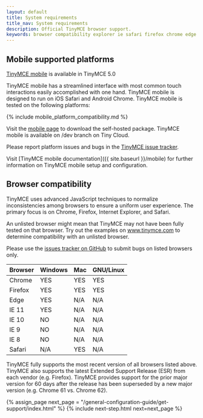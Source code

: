 ```yaml
---
layout: default
title: System requirements
title_nav: System requirements
description: Official TinyMCE browser support.
keywords: browser compatibility explorer ie safari firefox chrome edge
---
```

## Mobile supported platforms

[TinyMCE mobile](https://www.tinymce.com/mobile) is available in TinyMCE 5.0

TinyMCE mobile has a streamlined interface with most common touch interactions easily accomplished with one hand. TinyMCE mobile is designed to run on iOS Safari and Android Chrome. TinyMCE mobile is tested on the following platforms:

{% include mobile_platform_compatibility.md %}

Visit the [mobile page](https://www.tinymce.com/mobile) to download the self-hosted package. TinyMCE mobile is available on /dev branch on Tiny Cloud. 

Please report platform issues and bugs in the [TinyMCE issue tracker](https://github.com/tinymce/tinymce/issues).

Visit [TinyMCE mobile documentation]({{ site.baseurl }}/mobile) for further information on TinyMCE mobile setup and configuration.

## Browser compatibility

TinyMCE uses advanced JavaScript techniques to normalize inconsistencies among browsers to ensure a uniform user experience. The primary focus is on Chrome, Firefox, Internet Explorer, and Safari.

An unlisted browser might mean that TinyMCE may not have been fully tested on that browser. Try out the examples on www.tinymce.com to determine compatibility with an unlisted browser.

Please use the [issues tracker on GitHub](https://github.com/tinymce/tinymce/issues) to submit bugs on listed browsers only.

|Browser | Windows | Mac | GNU/Linux |
|--------|---------|-----|-----------|
|Chrome  | YES     | YES | YES       |
|Firefox | YES     | YES | YES       |
|Edge    | YES     | N/A | N/A       |
|IE 11   | YES     | N/A | N/A       |
|IE 10   | NO      | N/A | N/A       |
|IE 9    | NO      | N/A | N/A       |
|IE 8    | NO      | N/A | N/A       |
|Safari  | N/A     | YES | N/A       |

TinyMCE fully supports the most recent version of all browsers listed above. TinyMCE also supports the latest Extended Support Release (ESR) from each vendor (e.g. Firefox). TinyMCE provides support for the prior major version for 60 days after the release has been superseded by a new major version (e.g. Chrome 61 vs. Chrome 62).

{% assign_page next_page = "/general-configuration-guide/get-support/index.html" %}
{% include next-step.html next=next_page %}
